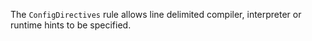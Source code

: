 The `ConfigDirectives` rule allows line delimited compiler, interpreter or
runtime hints to be specified.


